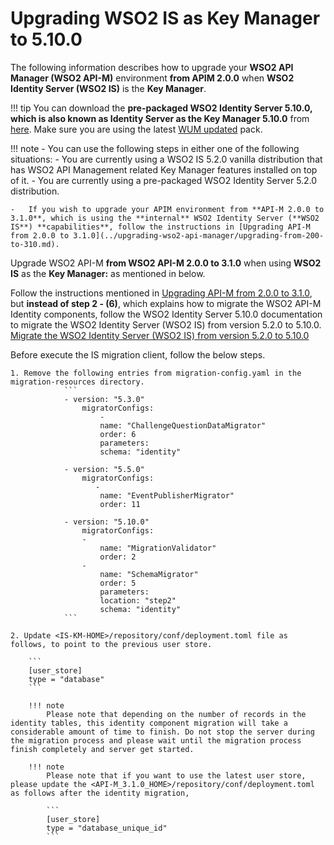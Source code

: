 # Upgrading WSO2 IS as Key Manager to 5.10.0

The following information describes how to upgrade your **WSO2 API Manager (WSO2 API-M)** environment **from APIM 2.0.0** when **WSO2 Identity Server (WSO2 IS)** is the **Key Manager**.

!!! tip
    You can download the **pre-packaged WSO2 Identity Server 5.10.0, which is also known as Identity Server as the Key Manager 5.10.0** from [here](https://wso2.com/api-management/install/key-manager/). Make sure you are using the latest [WUM updated](https://docs.wso2.com/display/updates/Getting+Started) pack.

!!! note
    -   You can use the following steps in either one of the following situations:
        -   You are currently using a WSO2 IS 5.2.0 vanilla distribution that has WSO2 API Management related Key Manager features installed on top of it.
        -   You are currently using a pre-packaged WSO2 Identity Server 5.2.0 distribution.

    -   If you wish to upgrade your APIM environment from **API-M 2.0.0 to 3.1.0**, which is using the **internal** WSO2 Identity Server (**WSO2 IS**) **capabilities**, follow the instructions in [Upgrading API-M from 2.0.0 to 3.1.0](../upgrading-wso2-api-manager/upgrading-from-200-to-310.md).

Upgrade WSO2 API-M **from WSO2 API-M 2.0.0 to 3.1.0** when using **WSO2 IS** as the **Key Manager:** as mentioned in below.

Follow the instructions mentioned in [Upgrading API-M from 2.0.0 to 3.1.0](../upgrading-wso2-api-manager/upgrading-from-200-to-310.md), 
but **instead of step 2 - (6)**, which explains how to migrate the WSO2 API-M Identity components, 
follow the WSO2 Identity Server 5.10.0 documentation to migrate the WSO2 Identity Server (WSO2 IS) from version 5.2.0 to 5.10.0.
[Migrate the WSO2 Identity Server (WSO2 IS) from version 5.2.0 to 5.10.0](https://is.docs.wso2.com/en/5.10.0/setup/migrating-to-5100/)

Before execute the IS migration client, follow the below steps.

    1. Remove the following entries from migration-config.yaml in the migration-resources directory.
                ```
                - version: "5.3.0"
                    migratorConfigs:
                        -
                        name: "ChallengeQuestionDataMigrator"
                        order: 6
                        parameters:
                        schema: "identity"

                - version: "5.5.0"
                    migratorConfigs:
                       -
                        name: "EventPublisherMigrator"
                        order: 11
            
                - version: "5.10.0"
                    migratorConfigs:
                    -
                        name: "MigrationValidator"
                        order: 2
                    -
                        name: "SchemaMigrator"
                        order: 5
                        parameters:
                        location: "step2"
                        schema: "identity"
                ```

    2. Update <IS-KM-HOME>/repository/conf/deployment.toml file as follows, to point to the previous user store.
    
        ```
        [user_store]
        type = "database"
        ```

        !!! note
            Please note that depending on the number of records in the identity tables, this identity component migration will take a considerable amount of time to finish. Do not stop the server during the migration process and please wait until the migration process finish completely and server get started.

        !!! note
            Please note that if you want to use the latest user store, please update the <API-M_3.1.0_HOME>/repository/conf/deployment.toml as follows after the identity migration,

            ```
            [user_store]
            type = "database_unique_id"
            ```